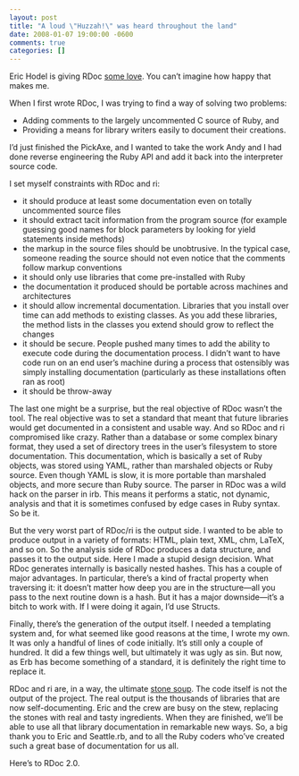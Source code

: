 ```yaml
---
layout: post
title: "A loud \"Huzzah!\" was heard throughout the land"
date: 2008-01-07 19:00:00 -0600
comments: true
categories: []
---
```


Eric Hodel is giving RDoc <a
href="http://blog.segment7.net/articles/2008/01/07/rdocs-templatepage-removed-from-ruby">some
love</a>. You can’t imagine how happy that makes me.

When I first wrote RDoc, I was trying to find a way of solving two
problems:

* Adding comments to the largely uncommented C source of Ruby, and
* Providing a means for library writers easily to document their creations.

I’d just finished the PickAxe, and I wanted to take the work Andy and
I had done reverse engineering the Ruby API and add it back into the
interpreter source code.

I set myself constraints with RDoc and ri:

* it should produce at least some documentation even on totally
  uncommented source files
* it should extract tacit information from the program source (for
  example guessing good names for block parameters by looking for
  yield statements inside methods)
* the markup in the source files should be unobtrusive. In the typical
  case, someone reading the source should not even notice that the
  comments follow markup conventions
* it should only use libraries that come pre-installed with Ruby
* the documentation it produced should be portable across machines and
  architectures
* it should allow incremental documentation. Libraries that you
  install over time can add methods to existing classes. As you add
  these libraries, the method lists in the classes you extend should
  grow to reflect the changes
* it should be secure. People pushed many times to add the ability to
  execute code during the documentation process. I didn’t want to have
  code run on an end user’s machine during a process that ostensibly
  was simply installing documentation (particularly as these
  installations often ran as root)
* it should be throw-away

The last one might be a surprise, but the real objective of RDoc
wasn’t the tool. The real objective was to set a standard that meant
that future libraries would get documented in a consistent and usable
way. And so RDoc and ri compromised like crazy. Rather than a database
or some complex binary format, they used a set of directory trees in
the user’s filesystem to store documentation. This documentation,
which is basically a set of Ruby objects, was stored using YAML,
rather than marshaled objects or Ruby source. Even though YAML is
slow, it is more portable than marshaled objects, and more secure than
Ruby source. The parser in RDoc was a wild hack on the parser in
irb. This means it performs a static, not dynamic, analysis and that
it is sometimes confused by edge cases in Ruby syntax. So be it.

But the very worst part of RDoc/ri is the output side. I wanted to be
able to produce output in a variety of formats: HTML, plain text, XML,
chm, LaTeX, and so on. So the analysis side of RDoc produces a data
structure, and passes it to the output side. Here I made a stupid
design decision. What RDoc generates internally is basically nested
hashes. This has a couple of major advantages. In particular, there’s
a kind of fractal property when traversing it: it doesn’t matter how
deep you are in the structure—all you pass to the next routine down is
a hash. But it has a major downside—it’s a bitch to work with. If I
were doing it again, I’d use Structs.

Finally, there’s the generation of the output itself. I needed a
templating system and, for what seemed like good reasons at the time,
I wrote my own. It was only a handful of lines of code initially. It’s
still only a couple of hundred. It did a few things well, but
ultimately it was ugly as sin. But now, as Erb has become something of
a standard, it is definitely the right time to replace it.

RDoc and ri are, in a way, the ultimate <a
href="http://en.wikipedia.org/wiki/Stone_soup">stone soup</a>. The
code itself is not the output of the project. The real output is the
thousands of libraries that are now self-documenting. Eric and the
crew are busy on the stew, replacing the stones with real and tasty
ingredients. When they are finished, we’ll be able to use all that
library documentation in remarkable new ways. So, a big thank you to
Eric and Seattle.rb, and to all the Ruby coders who’ve created such a
great base of documentation for us all.

Here’s to RDoc 2.0.

